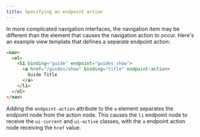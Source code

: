 ```yaml
---
title: Specifying an endpoint action
---
```


In more complicated navigation interfaces, the navigation item may be different than the element that causes the navigation action to occur. Here's an example view template that defines a separate endpoint action:

```html
<nav>
  <ol>
    <li binding="guide" endpoint="guides_show">
      <a href="/guides/show" binding="title" endpoint-action>
        Guide Title
      </a>
    </li>
  </ol>
</nav>
```

Adding the `endpoint-action` attribute to the `a` element separates the endpoint node from the action node. This causes the `li` endpoint node to receive the `ui-current` and `ui-active` classes, with the `a` endpoint action node receiving the `href` value.

